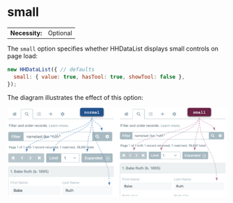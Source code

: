 # small

<table class="options-table">
  <tr>
    <th>Necessity:</th>
    <td>Optional</td>
  </tr>
</table>

The `small` option specifies whether HHDataList displays small controls on page load:

``` js nonum
new HHDataList({ // defaults
  small: { value: true, hasTool: true, showTool: false },
});
```

The diagram illustrates the effect of this option:

<p><img src="small.png" class="img-fluid d-block" width=800 loading="lazy"></p>